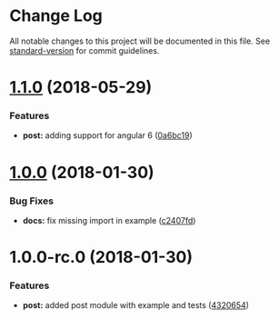 # Change Log

All notable changes to this project will be documented in this file. See [standard-version](https://github.com/conventional-changelog/standard-version) for commit guidelines.

<a name="1.1.0"></a>
# [1.1.0](https://github.com/thisissoon/angular-post/compare/v1.0.0...v1.1.0) (2018-05-29)


### Features

* **post:** adding support for angular 6 ([0a6bc19](https://github.com/thisissoon/angular-post/commit/0a6bc19))



<a name="1.0.0"></a>
# [1.0.0](https://github.com/thisissoon/angular-post/compare/v1.0.0-rc.0...v1.0.0) (2018-01-30)


### Bug Fixes

* **docs:** fix missing import in example ([c2407fd](https://github.com/thisissoon/angular-post/commit/c2407fd))



<a name="1.0.0-rc.0"></a>
# 1.0.0-rc.0 (2018-01-30)


### Features

* **post:** added post module with example and tests ([4320654](https://github.com/thisissoon/angular-post/commit/4320654))
